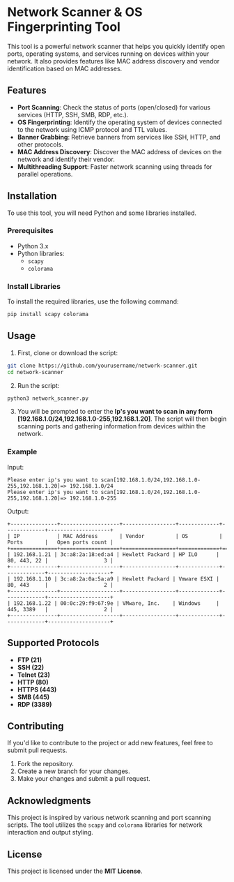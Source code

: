 
# Network Scanner & OS Fingerprinting Tool

This tool is a powerful network scanner that helps you quickly identify open ports, operating systems, and services running on devices within your network. It also provides features like MAC address discovery and vendor identification based on MAC addresses.

## Features

- **Port Scanning**: Check the status of ports (open/closed) for various services (HTTP, SSH, SMB, RDP, etc.).
- **OS Fingerprinting**: Identify the operating system of devices connected to the network using ICMP protocol and TTL values.
- **Banner Grabbing**: Retrieve banners from services like SSH, HTTP, and other protocols.
- **MAC Address Discovery**: Discover the MAC address of devices on the network and identify their vendor.
- **Multithreading Support**: Faster network scanning using threads for parallel operations.

## Installation

To use this tool, you will need Python and some libraries installed.

### Prerequisites

- Python 3.x
- Python libraries:
  - `scapy`
  - `colorama`

### Install Libraries

To install the required libraries, use the following command:

```bash
pip install scapy colorama
```

## Usage

1. First, clone or download the script:

```bash
git clone https://github.com/yourusername/network-scanner.git
cd network-scanner
```

2. Run the script:

```bash
python3 network_scanner.py
```

3. You will be prompted to enter the **Ip's you want to scan in any form [192.168.1.0/24,192.168.1.0-255,192.168.1.20]**. The script will then begin scanning ports and gathering information from devices within the network.

### Example

Input:

```
Please enter ip's you want to scan[192.168.1.0/24,192.168.1.0-255,192.168.1.20]=> 192.168.1.0/24
Please enter ip's you want to scan[192.168.1.0/24,192.168.1.0-255,192.168.1.20]=> 192.168.1.0-255
```

Output:

```
+---------------+-------------------+-----------------+-------------+-------------+--------------------+
| IP            | MAC Address       | Vendor          | OS          | Ports       |   Open ports count |
+===============+===================+=================+=============+=============+====================+
| 192.168.1.21 | 3c:a8:2a:18:ed:a4 | Hewlett Packard | HP ILO      | 80, 443, 22 |                  3 |
+---------------+-------------------+-----------------+-------------+-------------+--------------------+
| 192.168.1.10 | 3c:a8:2a:0a:5a:a9 | Hewlett Packard | Vmware ESXI | 80, 443     |                  2 |
+---------------+-------------------+-----------------+-------------+-------------+--------------------+
| 192.168.1.22 | 00:0c:29:f9:67:9e | VMware, Inc.    | Windows     | 445, 3389   |                  2 |
+---------------+-------------------+-----------------+-------------+-------------+--------------------+
```

## Supported Protocols

- **FTP (21)**
- **SSH (22)**
- **Telnet (23)**
- **HTTP (80)**
- **HTTPS (443)**
- **SMB (445)**
- **RDP (3389)**

## Contributing

If you'd like to contribute to the project or add new features, feel free to submit pull requests.

1. Fork the repository.
2. Create a new branch for your changes.
3. Make your changes and submit a pull request.

## Acknowledgments

This project is inspired by various network scanning and port scanning scripts. The tool utilizes the `scapy` and `colorama` libraries for network interaction and output styling.

## License

This project is licensed under the **MIT License**.
